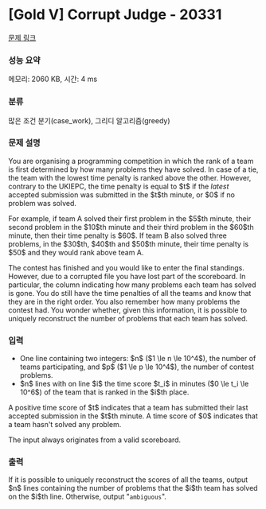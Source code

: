 # [Gold V] Corrupt Judge - 20331 

[문제 링크](https://www.acmicpc.net/problem/20331) 

### 성능 요약

메모리: 2060 KB, 시간: 4 ms

### 분류

많은 조건 분기(case_work), 그리디 알고리즘(greedy)

### 문제 설명

<p>You are organising a programming competition in which the rank of a team is first determined by how many problems they have solved. In case of a tie, the team with the lowest time penalty is ranked above the other. However, contrary to the UKIEPC, the time penalty is equal to $t$ if the <em>latest</em> accepted submission was submitted in the $t$th minute, or $0$ if no problem was solved.</p>

<p>For example, if team A solved their first problem in the $5$th minute, their second problem in the $10$th minute and their third problem in the $60$th minute, then their time penalty is $60$. If team B also solved three problems, in the $30$th, $40$th and $50$th minute, their time penalty is $50$ and they would rank above team A.</p>

<p>The contest has finished and you would like to enter the final standings. However, due to a corrupted file you have lost part of the scoreboard. In particular, the column indicating how many problems each team has solved is gone. You do still have the time penalties of all the teams and know that they are in the right order. You also remember how many problems the contest had. You wonder whether, given this information, it is possible to uniquely reconstruct the number of problems that each team has solved.</p>

### 입력 

 <ul>
	<li>One line containing two integers: $n$ ($1 \le n \le 10^4$), the number of teams participating, and $p$ ($1 \le p \le 10^4$), the number of contest problems.</li>
	<li>$n$ lines with on line $i$ the time score $t_i$ in minutes ($0 \le t_i \le 10^6$) of the team that is ranked in the $i$th place.</li>
</ul>

<p>A positive time score of $t$ indicates that a team has submitted their last accepted submission in the $t$th minute. A time score of $0$ indicates that a team hasn't solved any problem.</p>

<p>The input always originates from a valid scoreboard.</p>

### 출력 

 <p>If it is possible to uniquely reconstruct the scores of all the teams, output $n$ lines containing the number of problems that the $i$th team has solved on the $i$th line. Otherwise, output "<code>ambiguous</code>".</p>

